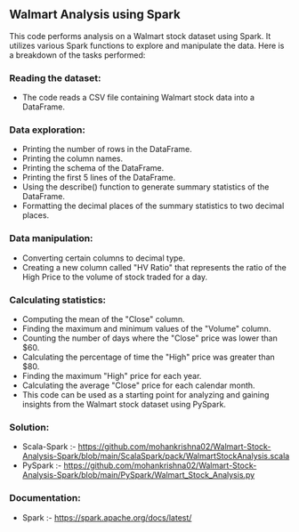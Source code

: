 ## Walmart Analysis using Spark
This code performs analysis on a Walmart stock dataset using Spark. It utilizes various Spark functions to explore and manipulate the data. Here is a breakdown of the tasks performed:

### Reading the dataset:
* The code reads a CSV file containing Walmart stock data into a DataFrame.
### Data exploration:
* Printing the number of rows in the DataFrame.
* Printing the column names.
* Printing the schema of the DataFrame.
* Printing the first 5 lines of the DataFrame.
* Using the describe() function to generate summary statistics of the DataFrame.
* Formatting the decimal places of the summary statistics to two decimal places.

### Data manipulation:
* Converting certain columns to decimal type.
* Creating a new column called "HV Ratio" that represents the ratio of the High Price to the volume of stock traded for a day.
### Calculating statistics:
* Computing the mean of the "Close" column.
* Finding the maximum and minimum values of the "Volume" column.
* Counting the number of days where the "Close" price was lower than $60.
* Calculating the percentage of time the "High" price was greater than $80.
* Finding the maximum "High" price for each year.
* Calculating the average "Close" price for each calendar month.
* This code can be used as a starting point for analyzing and gaining insights from the Walmart stock dataset using PySpark.

### Solution:
* Scala-Spark :- <https://github.com/mohankrishna02/Walmart-Stock-Analysis-Spark/blob/main/ScalaSpark/pack/WalmartStockAnalysis.scala> <br>
* PySpark :- <https://github.com/mohankrishna02/Walmart-Stock-Analysis-Spark/blob/main/PySpark/Walmart_Stock_Analysis.py>

### Documentation:
* Spark :- <https://spark.apache.org/docs/latest/> 


